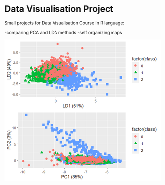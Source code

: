 # Data Visualisation Project

Small projects for Data Visualisation Course in R language:

-comparing PCA and LDA methods
-self organizing maps

![Alt text](https://github.com/Leszczon/projekt-wizualizacja/blob/master/PCAvsLDA/Ilustracje/PCAvsLDA.png "PCA vs LDA")
